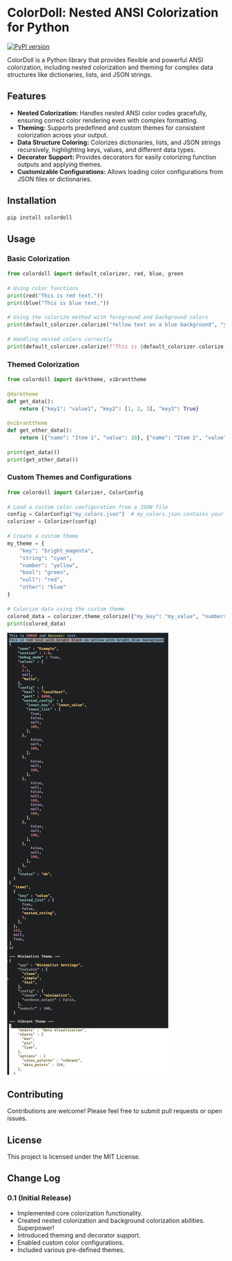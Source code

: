 # ColorDoll: Nested ANSI Colorization for Python

[![PyPI version](https://badge.fury.io/py/colordoll.svg)](https://badge.fury.io/py/colordoll)

ColorDoll is a Python library that provides flexible and powerful ANSI colorization, including nested colorization and theming for complex data structures like dictionaries, lists, and JSON strings.

## Features

* **Nested Colorization:**  Handles nested ANSI color codes gracefully, ensuring correct color rendering even with complex formatting.
* **Theming:** Supports predefined and custom themes for consistent colorization across your output.
* **Data Structure Coloring:** Colorizes dictionaries, lists, and JSON strings recursively, highlighting keys, values, and different data types.
* **Decorator Support:** Provides decorators for easily colorizing function outputs and applying themes.
* **Customizable Configurations:** Allows loading color configurations from JSON files or dictionaries.

## Installation

```bash
pip install colordoll
```

## Usage

### Basic Colorization

```python
from colordoll import default_colorizer, red, blue, green

# Using color functions
print(red("This is red text."))
print(blue("This is blue text."))

# Using the colorize method with foreground and background colors
print(default_colorizer.colorize("Yellow text on a blue background", "yellow", "blue"))

# Handling nested colors correctly
print(default_colorizer.colorize(f"This is {default_colorizer.colorize('red text', 'red')} inside blue text.", "blue"))
```

### Themed Colorization

```python
from colordoll import darktheme, vibranttheme

@darktheme
def get_data():
    return {"key1": "value1", "key2": [1, 2, 3], "key3": True}

@vibranttheme
def get_other_data():
    return [{"name": "Item 1", "value": 10}, {"name": "Item 2", "value": 20}]

print(get_data())
print(get_other_data())
```

### Custom Themes and Configurations

```python
from colordoll import Colorizer, ColorConfig

# Load a custom color configuration from a JSON file
config = ColorConfig("my_colors.json")  # my_colors.json contains your custom color definitions
colorizer = Colorizer(config)

# Create a custom theme
my_theme = {
    "key": "bright_magenta",
    "string": "cyan",
    "number": "yellow",
    "bool": "green",
    "null": "red",
    "other": "blue"
}

# Colorize data using the custom theme
colored_data = colorizer.theme_colorize({"my_key": "my_value", "numbers": [1, 2, 3]}, my_theme)
print(colored_data)

```

![alt text](https://github.com/kaigouthro/colordoll/blob/66c6f1d2913dfa5134c6f231a429241b728ec984/media/demo.png)

## Contributing

Contributions are welcome! Please feel free to submit pull requests or open issues.


## License

This project is licensed under the MIT License.


## Change Log
### 0.1 (Initial Release)
* Implemented core colorization functionality.
* Created nested colorization and background colorization abilities. Superpower!
* Introduced theming and decorator support.
* Enabled custom color configurations.
* Included various pre-defined themes.

